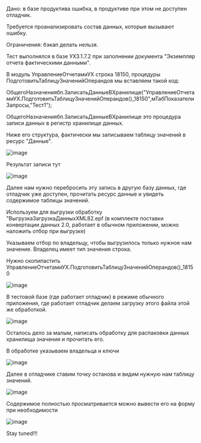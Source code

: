 Дано: в базе продуктива ошибка, в продуктиве при этом не доступен отладчик.

Требуется проанализировать состав данных, которые вызывают ошибку.

Ограничения: бэкап делать нельзя.

Тест выполнялся в базе УХ3.1.7.2 при заполнении документа "Экземпляр отчета фактическими данными".

В модуль УправлениеОтчетамиУХ строка 18150, процедуры ПодготовитьТаблицуЗначенийОперандов мы вставляем такой код:

ОбщегоНазначениябп.ЗаписатьДанныеВХранилище("УправлениеОтчетамиУХ.ПодготовитьТаблицуЗначенийОперандов()_18150",мТабПоказателиЗапросы,"Тест1");

ОбщегоНазначениябп.ЗаписатьДанныеВХранилище это процедура записи данных в регистр хранилище данных.

Ниже его структура, фактически мы записываем таблицу значений в ресурс "Данные". 

![image](https://user-images.githubusercontent.com/5235515/118364951-5bd64d80-b5a3-11eb-920c-8ca9dd558a7b.png)

Результат записи тут

![image](https://user-images.githubusercontent.com/5235515/118364802-a86d5900-b5a2-11eb-8a1d-5ea3f39bab75.png)

Далее нам нужно перебросить эту запись в другую базу данных, где отладчик уже доступен, прочитать ресурс данные и увидеть содержимое таблицы значений.

Используем для выгрузки обработку "ВыгрузкаЗагрузкаДанныхXML82.epf (в комплекте поставки конвертации данных 2.0, работает в обычном приложении, можно наложить отбор при выгрузке)

Указываем отбор по владельцу, чтобы выгрузилось только нужное нам значение. Владелец имеет тип значения строка. 

Нужно скопипастить УправлениеОтчетамиУХ.ПодготовитьТаблицуЗначенийОперандов()_18150 

![image](https://user-images.githubusercontent.com/5235515/118365726-bc1abe80-b5a6-11eb-9c6a-d0080589887b.png)

В тестовой базе (где работает отладчик) в режиме обычного приложения, где работает отладчик делаем загрузку этого файла этой же обработкой.

![image](https://user-images.githubusercontent.com/5235515/118365886-2e8b9e80-b5a7-11eb-8016-5b9163973e81.png)

Осталось дело за малым, написать обработку для распаковки данных хранилища значения и прочитать его.

В обработке указываем владельца и ключи

![image](https://user-images.githubusercontent.com/5235515/118366725-1c126480-b5a9-11eb-980b-a3d33f43030a.png)

Далее в отладчике ставим точку останова и видим нужную нам таблицу значений.

![image](https://user-images.githubusercontent.com/5235515/118367013-49f7a900-b5a9-11eb-89d0-1020fff1778d.png)

Содержимое полностью просматривается можно вывести его на форму при необходимости

![image](https://user-images.githubusercontent.com/5235515/118367056-81feec00-b5a9-11eb-978d-b1e637a611d3.png)







Stay tuned!!!
